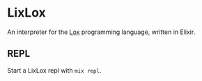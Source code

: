 # LixLox

An interpreter for the [Lox](https://craftinginterpreters.com/the-lox-language.html)
programming language, written in Elixir.

## REPL

Start a LixLox repl with `mix repl`.
